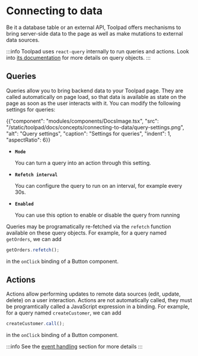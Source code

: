 # Connecting to data

<p class="description">Be it a database table or an external API, Toolpad offers mechanisms to bring server-side data to the page as well as make mutations to external data sources. </p>

:::info
Toolpad uses `react-query` internally to run queries and actions. Look into [its documentation](https://tanstack.com/query/latest/docs/react/guides/queries) for more details on query objects.
:::

## Queries

Queries allow you to bring backend data to your Toolpad page. They are called automatically on page load, so that data is available as state on the page as soon as the user interacts with it. You can modify the following settings for queries:

{{"component": "modules/components/DocsImage.tsx", "src": "/static/toolpad/docs/concepts/connecting-to-data/query-settings.png", "alt": "Query settings", "caption": "Settings for queries", "indent": 1, "aspectRatio": 6}}

- **`Mode`**

  You can turn a query into an action through this setting.

- **`Refetch interval`**

  You can configure the query to run on an interval, for example every 30s.

- **`Enabled`**

  You can use this option to enable or disable the query from running

Queries may be programatically re-fetched via the `refetch` function available on these query objects. For example, for a query named `getOrders`, we can add

```js
getOrders.refetch();
```

in the `onClick` binding of a Button component.

## Actions

Actions allow performing updates to remote data sources (edit, update, delete) on a user interaction. Actions are not automatically called, they must be programtically called a JavaScript expression in a binding. For example, for a query named `createCustomer`, we can add

```js
createCustomer.call();
```

in the `onClick` binding of a Button component.

:::info
See the [event handling](/toolpad/concepts/event-handling/) section for more details
:::
